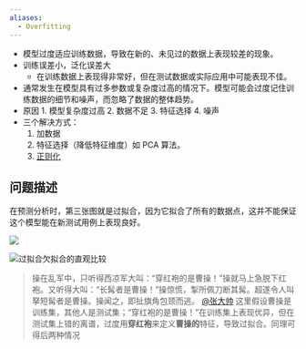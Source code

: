 ```yaml
---
aliases:
  - Overfitting
---
```

- 模型过度适应训练数据，导致在新的、未见过的数据上表现较差的现象。
- 训练误差小，泛化误差大
	- 在训练数据上表现得非常好，但在测试数据或实际应用中可能表现不佳。 
- 通常发生在模型具有过多参数或复杂度过高的情况下。模型可能会过度记住训练数据的细节和噪声，而忽略了数据的整体趋势。
- 原因
		1. 模型复杂度过高
		2. 数据不足
		3. 特征选择
		4. 噪声
- 三个解决方式：
	1. 加数据
	2. 特征选择（降低特征维度）如 PCA 算法。
	3. [正则化](正则化.md)

## 问题描述

在预测分析时，第三张图就是过拟合，因为它拟合了所有的数据点，这并不能保证这个模型能在新测试用例上表现良好。

![](https://pic-1257412153.cos.ap-nanjing.myqcloud.com/images/2024%2F01%2F17%2F20240117131943-ba13cb.png)


![过拟合欠拟合的直观比较](https://pic-1257412153.cos.ap-nanjing.myqcloud.com/images/2024%2F01%2F17%2F20240117150657-f06758.png)

> 操在乱军中，只听得西凉军大叫：“穿红袍的是曹操！”操就马上急脱下红袍。又听得大叫：“长髯者是曹操！”操惊慌，掣所佩刀断其髯。超遂令人叫拏短髯者是曹操。操闻之，即扯旗角包颈而逃。
> [@张大帅](https://www.zhihu.com/people/diegozhang)
> 这里假设曹操是训练集，其他人是测试集；“穿红袍的是曹操！”在训练集上表现优异，但在测试集上错的离谱，过度用**穿红袍**来定义**曹操的**特征，导致过拟合。同理可得后两种情况
